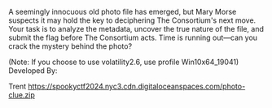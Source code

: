 A seemingly innocuous old photo file has emerged, but Mary Morse suspects it may hold the key to deciphering The Consortium's next move. Your task is to analyze the metadata, uncover the true nature of the file, and submit the flag before The Consortium acts. Time is running out—can you crack the mystery behind the photo?

(Note: If you choose to use volatility2.6, use profile Win10x64_19041)
Developed By:

Trent
https://spookyctf2024.nyc3.cdn.digitaloceanspaces.com/photo-clue.zip
